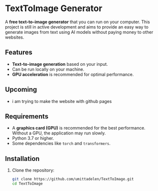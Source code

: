 # TextToImage Generator

A **free text-to-image generator** that you can run on your computer. This project is still in active development and aims to provide an easy way to generate images from text using AI models without paying money to other websites.

## Features

- **Text-to-image generation** based on your input.
- Can be run locally on your machine.
- **GPU acceleration** is recommended for optimal performance.

## Upcoming
- i am trying to make the website with github pages

## Requirements

- A **graphics card (GPU)** is recommended for the best performance. Without a GPU, the application may run slowly.
- Python 3.7 or higher.
- Some dependencies like `torch` and `transformers`.

## Installation

1. Clone the repository:
   ```bash
   git clone https://github.com/umittadelen/TextToImage.git
   cd TextToImage

